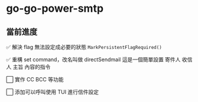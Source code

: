 # go-go-power-smtp

## 當前進度

✅ 解決 flag 無法設定成必要的狀態 `MarkPersistentFlagRequired()`

✅ 重構 set command，改名叫做 directSendmail 這是一個簡單設置 寄件人 收信人 主旨 內容的指令

⬜ 實作 CC BCC 等功能

⬜ 添加可以呼叫使用 TUI 進行信件設定